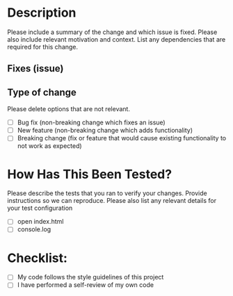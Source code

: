 # Description
Please include a summary of the change and which issue is fixed. Please also include relevant motivation and context.
List any dependencies that are required for this change.
## Fixes (issue)
## Type of change
Please delete options that are not relevant.
- [ ] Bug fix (non-breaking change which fixes an issue)
- [ ] New feature (non-breaking change which adds functionality)
- [ ] Breaking change (fix or feature that would cause existing functionality to not work as expected)
# How Has This Been Tested?
Please describe the tests that you ran to verify your changes. Provide instructions so we can reproduce. Please also list any relevant details for your test configuration
- [ ] open index.html
- [ ] console.log
# Checklist:
- [ ] My code follows the style guidelines of this project
- [ ] I have performed a self-review of my own code
